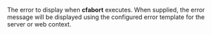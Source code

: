 The error to display when **cfabort** executes. When supplied, the error message will be displayed using the configured error template for the server or web context.